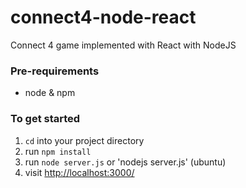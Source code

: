 # connect4-node-react
Connect 4 game implemented with React with NodeJS

### Pre-requirements
- node & npm

### To get started

1. `cd` into your project directory
2. run `npm install`
3. run `node server.js` or 'nodejs server.js' (ubuntu)
4. visit <http://localhost:3000/>

